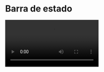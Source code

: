# Barra de estado

<video controls>
    <source src="https://digi21.blob.core.windows.net/videos-ayuda/desarrollo/13.%20Barra%20de%20estado.mp4" type="video/mp4">
</video>

